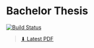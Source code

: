 # Bachelor Thesis

[![Build Status](https://semaphoreci.com/api/v1/projects/7f32936c-a11e-4b7b-8163-a9df60f21c01/2590405/badge.svg)](https://semaphoreci.com/rkkautsar-75/bachelor-thesis)

> [⬇ Latest PDF](https://www.dropbox.com/s/pv5povbp3iqkhy3/thesis-latest.pdf)
